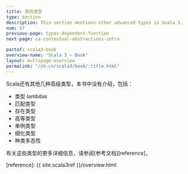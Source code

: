 ```yaml
---
title: 其他类型
type: section
description: This section mentions other advanced types in Scala 3.
num: 57
previous-page: types-dependent-function
next-page: ca-contextual-abstractions-intro

partof: scala3-book
overview-name: "Scala 3 — Book"
layout: multipage-overview
permalink: "/zh-cn/scala3/book/:title.html"
---
```



Scala还有其他几种高级类型，本书中没有介绍，包括：

- 类型 lambdas
- 匹配类型
- 存在类型
- 高等类型
- 单例类型
- 细化类型
- 种类多态性

有关这些类型的更多详细信息，请参阅[参考文档][reference]。


[reference]: {{ site.scala3ref }}/overview.html
